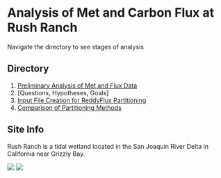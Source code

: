# Analysis of Met and Carbon Flux at Rush Ranch

Navigate the directory to see stages of analysis

## Directory

1. [Preliminary Analysis of Met and Flux Data](https://srussell2416.github.io/Rush_Ranch/Preliminary_Analysis.html)
2. [Questions, Hypotheses, Goals]
3. [Input File Creation for ReddyFlux Partitioning](https://srussell2416.github.io/Rush_Ranch/RR_ReddyProc_Prep.html)
4. [Comparison of Partitioning Methods](https://srussell2416.github.io/Rush_Ranch/ReddyProc_Analysis.html)

## Site Info

Rush Ranch is a tidal wetland located in the San Joaquin River Delta in California near Grizzly Bay.

![](https://www.dailyrepublic.com/files/2016/09/14-Rush-Ranch-1.jpg)
![](https://www.researchgate.net/profile/Richard_Connon/publication/318613605/figure/fig2/AS:525762449362944@1502362944291/Map-of-Suisun-Marsh-and-Suisun-Bay-Map-depicts-distribution-canals-where-barriers-could.png)
